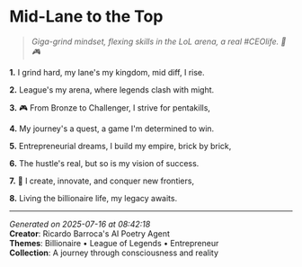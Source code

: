 # Mid-Lane to the Top

> *Giga-grind mindset, flexing skills in the LoL arena, a real #CEOlife. 💼🎮*

**1.** I grind hard, my lane's my kingdom, mid diff, I rise.


**2.** League's my arena, where legends clash with might.


**3.** 🎮 From Bronze to Challenger, I strive for pentakills,


**4.** My journey's a quest, a game I'm determined to win.


**5.** Entrepreneurial dreams, I build my empire, brick by brick,


**6.** The hustle's real, but so is my vision of success.


**7.** 💼 I create, innovate, and conquer new frontiers,


**8.** Living the billionaire life, my legacy awaits.



---

*Generated on 2025-07-16 at 08:42:18*  
**Creator**: Ricardo Barroca's AI Poetry Agent  
**Themes**: Billionaire • League of Legends • Entrepreneur  
**Collection**: A journey through consciousness and reality